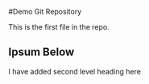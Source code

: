 #Demo Git Repository

This is the first file in the repo.

## Ipsum Below

I have added second level heading here
